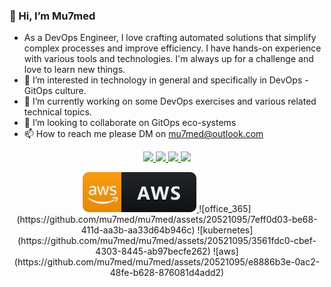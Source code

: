 <!--START_SECTION:badges-->
<!--END_SECTION:badges-->

### 👋 Hi, I’m Mu7med 
- As a DevOps Engineer, I love crafting automated solutions that simplify complex processes and improve efficiency. I have hands-on experience with various tools and technologies. I'm always up for a challenge and love to learn new things.
- 👀 I’m interested in technology in general and specifically in DevOps - GitOps culture.
- 🌱 I’m currently working on some DevOps exercises and various related technical topics.
- 💞️ I’m looking to collaborate on GitOps eco-systems 
- 📫 How to reach me please DM on mu7med@outlook.com





<p align="center">
  <a aria-label="Chat on WhatsApp" href="https://wa.me/971589163771">
    <img src=https://img.shields.io/badge/WhatsApp-25D366?style=for-the-badge&logo=whatsapp&logoColor=white>
  </a>
  <a href="#">
    <img src=https://img.shields.io/badge/GitHub%20Actions-2088FF.svg?style=for-the-badge&logo=GitHub-Actions&logoColor=white>
  </a>
  <a href="https://mu7medcom.slack.com/team/U06EHNQSD0C">
    <img src=https://img.shields.io/badge/Slack-4A154B?style=for-the-badge&logo=slack&logoColor=white>
  </a>
  <a href="#">
    <img src=https://img.shields.io/badge/Zoom-2D8CFF?style=for-the-badge&logo=zoom&logoColor=white)>
  </a>
</p>
<p align="center">
  <a href="#">
    <img src="https://github.com/mu7med/dependencies/blob/4f3cc45926d378e3f12762346c90fc6f11798d06/my_badges/aws.svg" alt="AWS" style="vertical-align:top margin:6px 4px">
  </a>
  ![office_365](https://github.com/mu7med/mu7med/assets/20521095/7eff0d03-be68-411d-aa3b-aa33d64b946c)
  ![kubernetes](https://github.com/mu7med/mu7med/assets/20521095/3561fdc0-cbef-4303-8445-ab97becfe262)
  ![aws](https://github.com/mu7med/mu7med/assets/20521095/e8886b3e-0ac2-48fe-b628-876081d4add2)
</p>

<!---
Mu7med/Mu7med is a ✨ special ✨ repository because its `README.md` (this file) appears on your GitHub profile.
You can click the Preview link to take a look at your changes.
--->

